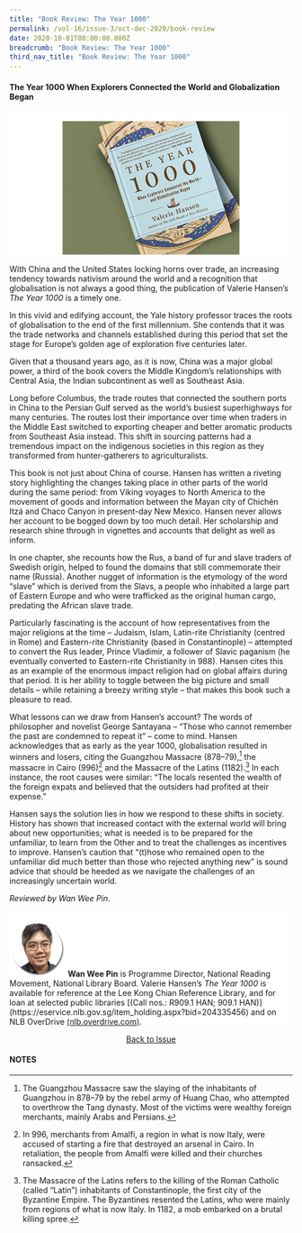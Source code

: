 ```yaml
---
title: "Book Review: The Year 1000"
permalink: /vol-16/issue-3/oct-dec-2020/book-review
date: 2020-10-01T00:00:00.000Z
breadcrumb: "Book Review: The Year 1000"
third_nav_title: "Book Review: The Year 1000"
---
```


<style>
table { 
	background-color: #d6dae9;
	}
.infobox { 
  padding: 20px;
  margin: 20px;
  background: #d6dae9
}
</style>

#### The Year 1000 When Explorers Connected the World and Globalization Began

<div style="background-color: white;">
<br/>
<img src="/images/Vol-16-issue-3/book-review/year1000-opening.jpg">
</div>

With China and the United States locking horns over trade, an increasing tendency towards nativism around the world and a recognition that globalisation is not always a good thing, the publication of Valerie Hansen’s *The Year 1000* is a timely one. 

In this vivid and edifying account, the Yale history professor traces the roots of globalisation to the end of the first millennium. She contends that it was the trade networks and channels established during this period that set the stage for Europe’s golden age of exploration five centuries later.

Given that a thousand years ago, as it is now, China was a major global power, a third of the book covers the Middle Kingdom’s relationships with Central Asia, the Indian subcontinent as well as Southeast Asia.

Long before Columbus, the trade routes that connected the southern ports in China to the Persian Gulf served as the world’s busiest superhighways for many centuries. The routes lost their importance over time when traders in the Middle East switched to exporting cheaper and better aromatic products from Southeast Asia instead. This shift in sourcing patterns had a tremendous impact on the indigenous societies in this region as they transformed from hunter-gatherers to agriculturalists. 

This book is not just about China of course. Hansen has written a riveting story highlighting the changes taking place in other parts of the world during the same period: from Viking voyages to North America to the movement of goods and information between the Mayan city of Chichén Itzá and Chaco Canyon in present-day New Mexico. Hansen never allows her account to be bogged down by too much detail. Her scholarship and research shine through in vignettes and accounts that delight as well as inform. 

In one chapter, she recounts how the Rus, a band of fur and slave traders of Swedish origin, helped to found the domains that still commemorate their name (Russia). Another nugget of information is the etymology of the word “slave” which is derived from the Slavs, a people who inhabited a large part of Eastern Europe and who were trafficked as the original human cargo, predating the African slave trade. 

Particularly fascinating is the account of how representatives from the major religions at the time – Judaism, Islam, Latin-rite Christianity (centred in Rome) and Eastern-rite Christianity (based in Constantinople) – attempted to convert the Rus leader, Prince Vladimir, a follower of Slavic paganism (he eventually converted to Eastern-rite Christianity in 988). Hansen cites this as an example of the enormous impact religion had on global affairs during that period. It is her ability to toggle between the big picture and small details – while retaining a breezy writing style – that makes this book such a pleasure to read. 

What lessons can we draw from Hansen’s account? The words of philosopher and novelist George Santayana – “Those who cannot remember the past are condemned to repeat it” – come to mind. Hansen acknowledges that as early as the year 1000, globalisation resulted in winners and losers, citing the Guangzhou Massacre (878–79),[^1] the massacre in Cairo (996)[^2] and the Massacre of the Latins (1182).[^3] In each instance, the root causes were similar: “The locals resented the wealth of the foreign expats and believed that the outsiders had profited at their expense.”

Hansen says the solution lies in how we respond to these shifts in society. History has shown that increased contact with the external world will bring about new opportunities; what is needed is to be prepared for the unfamiliar, to learn from the Other and to treat the challenges as incentives to improve. Hansen’s caution that “(t)hose who remained open to the unfamiliar did much better than those who rejected anything new” is sound advice that should be heeded as we navigate the challenges of an increasingly uncertain world.

*Reviewed by Wan Wee Pin*.


<div style="background-color: white;">
<br/>
<img src="/images/Vol-16-issue-3/authors/WanWeePin.png" style="width: 100px; height: 100px;" />
<b>Wan Wee Pin</b> is Programme Director, National Reading Movement, National Library Board. Valerie Hansen’s <i>The Year 1000</i> is available for reference at the Lee Kong Chian Reference Library, and for loan at selected public libraries [(Call nos.: R909.1 HAN; 909.1 HAN)](https://eservice.nlb.gov.sg/item_holding.aspx?bid=204335456) and on NLB OverDrive <a href="https://nlb.overdrive.com">(nlb.overdrive.com)</a>.
</div>

<a href="https://nlb-ba-staging.netlify.app/vol-16/issue-3/oct-dec-2020/"><center>Back to Issue</center></a>

#### **NOTES**
[^1]: The Guangzhou Massacre saw the slaying of the inhabitants of Guangzhou in 878–79 by the rebel army of Huang Chao, who attempted to overthrow the Tang dynasty. Most of the victims were wealthy foreign merchants, mainly Arabs and Persians. 
[^2]: In 996, merchants from Amalfi, a region in what is now Italy, were accused of starting a fire that destroyed an arsenal in Cairo. In retaliation, the people from Amalfi were killed and their churches ransacked.
[^3]: The Massacre of the Latins refers to the killing of the Roman Catholic (called “Latin”) inhabitants of Constantinople, the first city of the Byzantine Empire. The Byzantines resented the Latins, who were mainly from regions of what is now Italy. In 1182, a mob embarked on a brutal killing spree.